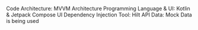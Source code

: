 Code Architecture: MVVM Architecture
Programming Language & UI: Kotlin & Jetpack Compose UI
Dependency Injection Tool: Hilt
API Data: Mock Data is being used
